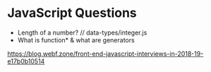 # JavaScript Questions

- Length of a number? // data-types/integer.js
- What is function* & what are generators

https://blog.webf.zone/front-end-javascript-interviews-in-2018-19-e17b0b10514
